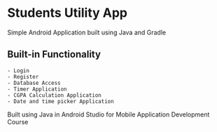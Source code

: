 # Students Utility App

Simple Android Application built using Java and Gradle

## Built-in Functionality

    - Login
    - Register
    - Database Access
    - Timer Application
    - CGPA Calculation Application
    - Date and time picker Application

Built using Java in Android Studio for Mobile Application Development Course

